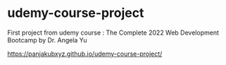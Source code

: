 # udemy-course-project
First  project from udemy course : The Complete 2022 Web Development Bootcamp by Dr. Angela Yu

https://panjakubxyz.github.io/udemy-course-project/
